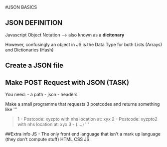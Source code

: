 #JSON BASICS 
## JSON DEFINITION 
Javascript Object Notation 
--> also known as a **dicitonary**

However, confusingly an object in JS is the Data Type
for both Lists (Arrays) and Dictionaries (Hash)

## Create a JSON file
## Make POST Request with JSON (TASK)
You need:
    - a path 
    - json 
    - headers 
    
Make a small programme that requests 3 postcodes and returns something like 
'''
   > 1 - Postcode: xyzpto with nhs location at: xyx
   > 2 - Postcode: xyzpto2 with nhs location at: xyx
   > 3 - (....)
'''


##Extra info
JS - The only front end language that isn't a 
mark up language (they don't compute stuff)
HTML CSS JS